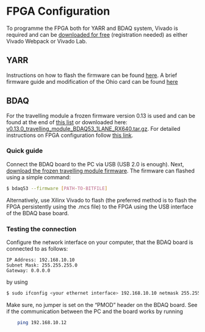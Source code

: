 FPGA Configuration
==============

To programme the FPGA both for YARR and BDAQ system, Vivado is required and can be [downloaded for
free](https://www.xilinx.com/support/download.html) (registration
needed) as either Vivado Webpack or Vivado Lab.

YARR
----
Instructions on how to flash the firmware can be found [here](https://github.com/Yarr/Yarr-fw/blob/master/syn/xpressk7/README.md).
A brief firmware guide and modification of the Ohio card can be found [here](https://yarr.web.cern.ch/en/latest/fw_guide)



BDAQ
----
For the travelling module a frozen firmware version 0.13 is used and can be found at the end of
[this list](https://gitlab.cern.ch/silab/bdaq53/wikis/Hardware/Firmware-(development-versions))
or downloaded here: [v0.13.0_travelling_module_BDAQ53_1LANE_RX640.tar.gz](https://gitlab.cern.ch/silab/bdaq53/wikis/uploads/e27b7af2ca9c12d6072628e8ddec592c/v0.13.0_travelling_module_BDAQ53_1LANE_RX640.tar.gz).
For detailed instructions on FPGA configuration follow [this link](https://gitlab.cern.ch/silab/bdaq53/wikis/Hardware/fpga-configuration).

### Quick guide

Connect the BDAQ board to the PC via USB (USB 2.0 is enough). 
Next, [download the frozen travelling module firmware](https://gitlab.cern.ch/silab/bdaq53/wikis/uploads/e27b7af2ca9c12d6072628e8ddec592c/v0.13.0_travelling_module_BDAQ53_1LANE_RX640.tar.gz).
The firmware can flashed using a simple command:
```bash
$ bdaq53 --firmware [PATH-TO-BITFILE]
```
Alternatively, use Xilinx Vivado to flash (the preferred method is to flash the FPGA persistently using the .mcs file) to the FPGA using the USB interface of the BDAQ base board.

### Testing the connection

Configure the network interface on your computer, that the BDAQ board is connected to as follows:

	IP Address: 192.168.10.10  
	Subnet Mask: 255.255.255.0  
	Gateway: 0.0.0.0  
  
by using
```bash
$ sudo ifconfig <your ethernet interface> 192.168.10.10 netmask 255.255.255.0
```

Make sure, no jumper is set on the “PMOD” header on the BDAQ board. See if the communication between the PC and the board works by running
```bash
	ping 192.168.10.12
```
